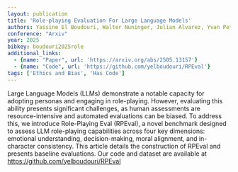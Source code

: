 ```yaml
---
layout: publication
title: 'Role-playing Evaluation For Large Language Models'
authors: Yassine El Boudouri, Walter Nuninger, Julian Alvarez, Yvan Peter
conference: "Arxiv"
year: 2025
bibkey: boudouri2025role
additional_links:
  - {name: "Paper", url: 'https://arxiv.org/abs/2505.13157'}
  - {name: "Code", url: 'https://github.com/yelboudouri/RPEval'}
tags: ['Ethics and Bias', 'Has Code']
---
```

Large Language Models (LLMs) demonstrate a notable capacity for adopting personas and engaging in role-playing. However, evaluating this ability presents significant challenges, as human assessments are resource-intensive and automated evaluations can be biased. To address this, we introduce Role-Playing Eval (RPEval), a novel benchmark designed to assess LLM role-playing capabilities across four key dimensions: emotional understanding, decision-making, moral alignment, and in-character consistency. This article details the construction of RPEval and presents baseline evaluations. Our code and dataset are available at https://github.com/yelboudouri/RPEval
